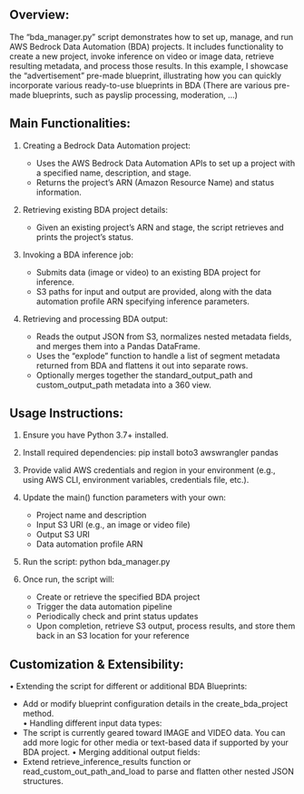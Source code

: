 Overview:
---------
The “bda_manager.py” script demonstrates how to set up, manage, and run AWS Bedrock Data Automation (BDA) projects. It includes functionality to create a new project, invoke inference on video or image data, retrieve resulting metadata, and process those results. In this example, I showcase the “advertisement” pre-made blueprint, illustrating how you can quickly incorporate various ready-to-use blueprints in BDA (There are various pre-made blueprints, such as payslip processing, moderation, ...)

Main Functionalities:
---------------------
1. Creating a Bedrock Data Automation project:
   - Uses the AWS Bedrock Data Automation APIs to set up a project with a specified name, description, and stage.
   - Returns the project’s ARN (Amazon Resource Name) and status information.

2. Retrieving existing BDA project details:
   - Given an existing project’s ARN and stage, the script retrieves and prints the project’s status.

3. Invoking a BDA inference job:
   - Submits data (image or video) to an existing BDA project for inference.
   - S3 paths for input and output are provided, along with the data automation profile ARN specifying inference parameters.

4. Retrieving and processing BDA output:
   - Reads the output JSON from S3, normalizes nested metadata fields, and merges them into a Pandas DataFrame.
   - Uses the “explode” function to handle a list of segment metadata returned from BDA and flattens it out into separate rows.
   - Optionally merges together the standard_output_path and custom_output_path metadata into a 360 view.

Usage Instructions:
------------------
1. Ensure you have Python 3.7+ installed.
2. Install required dependencies:
   pip install boto3 awswrangler pandas

3. Provide valid AWS credentials and region in your environment (e.g., using AWS CLI, environment variables, credentials file, etc.).
4. Update the main() function parameters with your own: 
   - Project name and description
   - Input S3 URI (e.g., an image or video file)
   - Output S3 URI
   - Data automation profile ARN  
5. Run the script:
   python bda_manager.py

6. Once run, the script will: 
   - Create or retrieve the specified BDA project
   - Trigger the data automation pipeline
   - Periodically check and print status updates
   - Upon completion, retrieve S3 output, process results, and store them back in an S3 location for your reference


Customization & Extensibility:
------------------------------
• Extending the script for different or additional BDA Blueprints:
  - Add or modify blueprint configuration details in the create_bda_project method.  
• Handling different input data types:
  - The script is currently geared toward IMAGE and VIDEO data. You can add more logic for other media or text-based data if supported by your BDA project.
• Merging additional output fields:
  - Extend retrieve_inference_results function or read_custom_out_path_and_load to parse and flatten other nested JSON structures.
